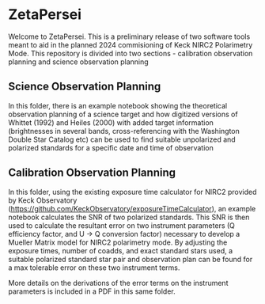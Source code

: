 # ZetaPersei

Welcome to ZetaPersei. This is a preliminary release of two software tools meant to aid in the planned 2024 commisioning of Keck NIRC2 Polarimetry Mode. This repository is divided into two sections - calibration observation planning and science observation planning

## Science Observation Planning

In this folder, there is an example notebook showing the theoretical observation planning of a science target and how digitized versions of Whittet (1992) and Heiles (2000) with added target information (brightnesses in several bands, cross-referencing with the Washington Double Star Catalog etc) can be used to find suitable unpolarized and polarized standards for a specific date and time of observation

## Calibration Observation Planning

In this folder, using the existing exposure time calculator for NIRC2 provided by Keck Observatory (https://github.com/KeckObservatory/exposureTimeCalculator), an example notebook calculates the SNR of two polarized standards. This SNR is then used to calculate the resultant error on two instrument parameters (Q efficiency factor, and U -> Q conversion factor) necessary to develop a Mueller Matrix model for NIRC2 polarimetry mode. By adjusting the exposure times, number of coadds, and exact standard stars used, a suitable polarized standard star pair and observation plan can be found for a max tolerable error on these two instrument terms. 

More details on the derivations of the error terms on the instrument parameters is included in a PDF in this same folder.
